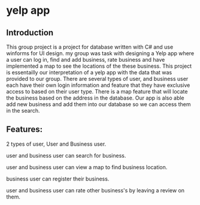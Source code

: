 # yelp app
## Introduction
This group project is a project for database written with C# and use winforms for UI design. my group was task with designing a Yelp app where a user can log in, find and add business, rate business and have implemented a map to see the locations of the these business. This project is essentailly our interpretation of a yelp app with the data that was provided to our group.  There are several types of user, and business user each have their own login information and feature that they have exclusive access to based on their user type. There is a map feature that will locate the business based on the address in the database. Our app is also able add new business and add them into our database so we can access them in the search.

## Features:

2 types of user, User and Business user.

user and business user can search for business.

user and business user can view a map to find business location.

business user can register their business.

user and business user can rate other business's by leaving a review on them.


